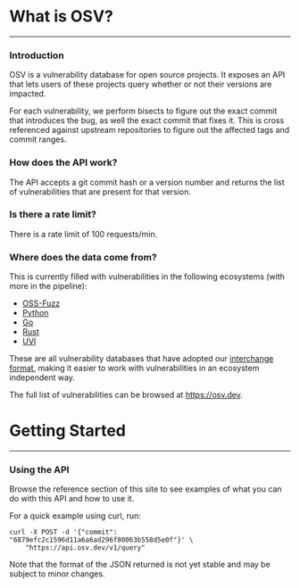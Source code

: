 # What is OSV?
---

### Introduction

OSV is a vulnerability database for open source projects. It exposes an API that
lets users of these projects query whether or not their versions are impacted.

For each vulnerability, we perform bisects to figure out the exact commit that
introduces the bug, as well the exact commit that fixes it. This is cross
referenced against upstream repositories to figure out the affected tags and
commit ranges.

### How does the API work?

The API accepts a git commit hash or a version number and returns the
list of vulnerabilities that are present for that version.

### Is there a rate limit?

There is a rate limit of 100 requests/min.

### Where does the data come from?

This is currently filled with vulnerabilities in the following ecosystems (with
more in the pipeline):

- [OSS-Fuzz](https://github.com/google/oss-fuzz-vulns)
- [Python](https://github.com/pypa/advisory-db)
- [Go](https://github.com/golang/vulndb)
- [Rust](https://github.com/RustSec/advisory-db)
- [UVI](https://github.com/cloudsecurityalliance/uvi-database)

These are all vulnerability databases that have adopted our
[interchange format](https://tinyurl.com/vuln-json), making it easier to work
with vulnerabilities in an ecosystem independent way.

The full list of vulnerabilities can be browsed at <https://osv.dev>.

# Getting Started
---

### Using the API

Browse the reference section of this site to see examples of what you can do
with this API and how to use it.

For a quick example using curl, run:

```
curl -X POST -d '{"commit": "6879efc2c1596d11a6a6ad296f80063b558d5e0f"}' \
    "https://api.osv.dev/v1/query"
```

Note that the format of the JSON returned is not yet stable and may be subject
to minor changes.
